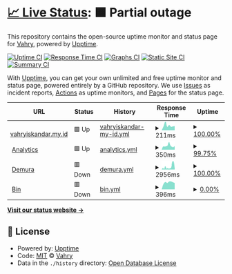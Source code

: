 # [📈 Live Status](https://uptime.vahryiskandar.my.id): <!--live status--> **🟧 Partial outage**

This repository contains the open-source uptime monitor and status page for [Vahry](https://uptime.vahryiskandar.my.id), powered by [Upptime](https://github.com/upptime/upptime).

[![Uptime CI](https://github.com/DemuraAIdev/upmtimes/workflows/Uptime%20CI/badge.svg)](https://github.com/DemuraAIdev/upmtimes/actions?query=workflow%3A%22Uptime+CI%22)
[![Response Time CI](https://github.com/DemuraAIdev/upmtimes/workflows/Response%20Time%20CI/badge.svg)](https://github.com/DemuraAIdev/upmtimes/actions?query=workflow%3A%22Response+Time+CI%22)
[![Graphs CI](https://github.com/DemuraAIdev/upmtimes/workflows/Graphs%20CI/badge.svg)](https://github.com/DemuraAIdev/upmtimes/actions?query=workflow%3A%22Graphs+CI%22)
[![Static Site CI](https://github.com/DemuraAIdev/upmtimes/workflows/Static%20Site%20CI/badge.svg)](https://github.com/DemuraAIdev/upmtimes/actions?query=workflow%3A%22Static+Site+CI%22)
[![Summary CI](https://github.com/DemuraAIdev/upmtimes/workflows/Summary%20CI/badge.svg)](https://github.com/DemuraAIdev/upmtimes/actions?query=workflow%3A%22Summary+CI%22)

With [Upptime](https://upptime.js.org), you can get your own unlimited and free uptime monitor and status page, powered entirely by a GitHub repository. We use [Issues](https://github.com/DemuraAIdev/upmtimes/issues) as incident reports, [Actions](https://github.com/DemuraAIdev/upmtimes/actions) as uptime monitors, and [Pages](https://uptime.vahryiskandar.my.id) for the status page.

<!--start: status pages-->
<!-- This summary is generated by Upptime (https://github.com/upptime/upptime) -->
<!-- Do not edit this manually, your changes will be overwritten -->
<!-- prettier-ignore -->
| URL | Status | History | Response Time | Uptime |
| --- | ------ | ------- | ------------- | ------ |
| <img alt="" src="https://icons.duckduckgo.com/ip3/vahryiskandar.my.id.ico" height="13"> [vahryiskandar.my.id](https://vahryiskandar.my.id/) | 🟩 Up | [vahryiskandar-my-id.yml](https://github.com/DemuraAIdev/upmtimes/commits/HEAD/history/vahryiskandar-my-id.yml) | <details><summary><img alt="Response time graph" src="./graphs/vahryiskandar-my-id/response-time-week.png" height="20"> 211ms</summary><br><a href="https://uptime.vahryiskandar.my.id/history/vahryiskandar-my-id"><img alt="Response time 311" src="https://img.shields.io/endpoint?url=https%3A%2F%2Fraw.githubusercontent.com%2FDemuraAIdev%2Fupmtimes%2FHEAD%2Fapi%2Fvahryiskandar-my-id%2Fresponse-time.json"></a><br><a href="https://uptime.vahryiskandar.my.id/history/vahryiskandar-my-id"><img alt="24-hour response time 189" src="https://img.shields.io/endpoint?url=https%3A%2F%2Fraw.githubusercontent.com%2FDemuraAIdev%2Fupmtimes%2FHEAD%2Fapi%2Fvahryiskandar-my-id%2Fresponse-time-day.json"></a><br><a href="https://uptime.vahryiskandar.my.id/history/vahryiskandar-my-id"><img alt="7-day response time 211" src="https://img.shields.io/endpoint?url=https%3A%2F%2Fraw.githubusercontent.com%2FDemuraAIdev%2Fupmtimes%2FHEAD%2Fapi%2Fvahryiskandar-my-id%2Fresponse-time-week.json"></a><br><a href="https://uptime.vahryiskandar.my.id/history/vahryiskandar-my-id"><img alt="30-day response time 418" src="https://img.shields.io/endpoint?url=https%3A%2F%2Fraw.githubusercontent.com%2FDemuraAIdev%2Fupmtimes%2FHEAD%2Fapi%2Fvahryiskandar-my-id%2Fresponse-time-month.json"></a><br><a href="https://uptime.vahryiskandar.my.id/history/vahryiskandar-my-id"><img alt="1-year response time 311" src="https://img.shields.io/endpoint?url=https%3A%2F%2Fraw.githubusercontent.com%2FDemuraAIdev%2Fupmtimes%2FHEAD%2Fapi%2Fvahryiskandar-my-id%2Fresponse-time-year.json"></a></details> | <details><summary><a href="https://uptime.vahryiskandar.my.id/history/vahryiskandar-my-id">100.00%</a></summary><a href="https://uptime.vahryiskandar.my.id/history/vahryiskandar-my-id"><img alt="All-time uptime 100.00%" src="https://img.shields.io/endpoint?url=https%3A%2F%2Fraw.githubusercontent.com%2FDemuraAIdev%2Fupmtimes%2FHEAD%2Fapi%2Fvahryiskandar-my-id%2Fuptime.json"></a><br><a href="https://uptime.vahryiskandar.my.id/history/vahryiskandar-my-id"><img alt="24-hour uptime 100.00%" src="https://img.shields.io/endpoint?url=https%3A%2F%2Fraw.githubusercontent.com%2FDemuraAIdev%2Fupmtimes%2FHEAD%2Fapi%2Fvahryiskandar-my-id%2Fuptime-day.json"></a><br><a href="https://uptime.vahryiskandar.my.id/history/vahryiskandar-my-id"><img alt="7-day uptime 100.00%" src="https://img.shields.io/endpoint?url=https%3A%2F%2Fraw.githubusercontent.com%2FDemuraAIdev%2Fupmtimes%2FHEAD%2Fapi%2Fvahryiskandar-my-id%2Fuptime-week.json"></a><br><a href="https://uptime.vahryiskandar.my.id/history/vahryiskandar-my-id"><img alt="30-day uptime 100.00%" src="https://img.shields.io/endpoint?url=https%3A%2F%2Fraw.githubusercontent.com%2FDemuraAIdev%2Fupmtimes%2FHEAD%2Fapi%2Fvahryiskandar-my-id%2Fuptime-month.json"></a><br><a href="https://uptime.vahryiskandar.my.id/history/vahryiskandar-my-id"><img alt="1-year uptime 100.00%" src="https://img.shields.io/endpoint?url=https%3A%2F%2Fraw.githubusercontent.com%2FDemuraAIdev%2Fupmtimes%2FHEAD%2Fapi%2Fvahryiskandar-my-id%2Fuptime-year.json"></a></details>
| <img alt="" src="https://icons.duckduckgo.com/ip3/umami.vahryiskandar.my.id.ico" height="13"> [Analytics](http://umami.vahryiskandar.my.id/) | 🟩 Up | [analytics.yml](https://github.com/DemuraAIdev/upmtimes/commits/HEAD/history/analytics.yml) | <details><summary><img alt="Response time graph" src="./graphs/analytics/response-time-week.png" height="20"> 350ms</summary><br><a href="https://uptime.vahryiskandar.my.id/history/analytics"><img alt="Response time 475" src="https://img.shields.io/endpoint?url=https%3A%2F%2Fraw.githubusercontent.com%2FDemuraAIdev%2Fupmtimes%2FHEAD%2Fapi%2Fanalytics%2Fresponse-time.json"></a><br><a href="https://uptime.vahryiskandar.my.id/history/analytics"><img alt="24-hour response time 323" src="https://img.shields.io/endpoint?url=https%3A%2F%2Fraw.githubusercontent.com%2FDemuraAIdev%2Fupmtimes%2FHEAD%2Fapi%2Fanalytics%2Fresponse-time-day.json"></a><br><a href="https://uptime.vahryiskandar.my.id/history/analytics"><img alt="7-day response time 350" src="https://img.shields.io/endpoint?url=https%3A%2F%2Fraw.githubusercontent.com%2FDemuraAIdev%2Fupmtimes%2FHEAD%2Fapi%2Fanalytics%2Fresponse-time-week.json"></a><br><a href="https://uptime.vahryiskandar.my.id/history/analytics"><img alt="30-day response time 550" src="https://img.shields.io/endpoint?url=https%3A%2F%2Fraw.githubusercontent.com%2FDemuraAIdev%2Fupmtimes%2FHEAD%2Fapi%2Fanalytics%2Fresponse-time-month.json"></a><br><a href="https://uptime.vahryiskandar.my.id/history/analytics"><img alt="1-year response time 475" src="https://img.shields.io/endpoint?url=https%3A%2F%2Fraw.githubusercontent.com%2FDemuraAIdev%2Fupmtimes%2FHEAD%2Fapi%2Fanalytics%2Fresponse-time-year.json"></a></details> | <details><summary><a href="https://uptime.vahryiskandar.my.id/history/analytics">99.75%</a></summary><a href="https://uptime.vahryiskandar.my.id/history/analytics"><img alt="All-time uptime 99.98%" src="https://img.shields.io/endpoint?url=https%3A%2F%2Fraw.githubusercontent.com%2FDemuraAIdev%2Fupmtimes%2FHEAD%2Fapi%2Fanalytics%2Fuptime.json"></a><br><a href="https://uptime.vahryiskandar.my.id/history/analytics"><img alt="24-hour uptime 100.00%" src="https://img.shields.io/endpoint?url=https%3A%2F%2Fraw.githubusercontent.com%2FDemuraAIdev%2Fupmtimes%2FHEAD%2Fapi%2Fanalytics%2Fuptime-day.json"></a><br><a href="https://uptime.vahryiskandar.my.id/history/analytics"><img alt="7-day uptime 99.75%" src="https://img.shields.io/endpoint?url=https%3A%2F%2Fraw.githubusercontent.com%2FDemuraAIdev%2Fupmtimes%2FHEAD%2Fapi%2Fanalytics%2Fuptime-week.json"></a><br><a href="https://uptime.vahryiskandar.my.id/history/analytics"><img alt="30-day uptime 99.94%" src="https://img.shields.io/endpoint?url=https%3A%2F%2Fraw.githubusercontent.com%2FDemuraAIdev%2Fupmtimes%2FHEAD%2Fapi%2Fanalytics%2Fuptime-month.json"></a><br><a href="https://uptime.vahryiskandar.my.id/history/analytics"><img alt="1-year uptime 99.98%" src="https://img.shields.io/endpoint?url=https%3A%2F%2Fraw.githubusercontent.com%2FDemuraAIdev%2Fupmtimes%2FHEAD%2Fapi%2Fanalytics%2Fuptime-year.json"></a></details>
| <img alt="" src="https://icons.duckduckgo.com/ip3/demura.vahryiskandar.my.id.ico" height="13"> [Demura](http://demura.vahryiskandar.my.id/) | 🟥 Down | [demura.yml](https://github.com/DemuraAIdev/upmtimes/commits/HEAD/history/demura.yml) | <details><summary><img alt="Response time graph" src="./graphs/demura/response-time-week.png" height="20"> 2956ms</summary><br><a href="https://uptime.vahryiskandar.my.id/history/demura"><img alt="Response time 1760" src="https://img.shields.io/endpoint?url=https%3A%2F%2Fraw.githubusercontent.com%2FDemuraAIdev%2Fupmtimes%2FHEAD%2Fapi%2Fdemura%2Fresponse-time.json"></a><br><a href="https://uptime.vahryiskandar.my.id/history/demura"><img alt="24-hour response time 12390" src="https://img.shields.io/endpoint?url=https%3A%2F%2Fraw.githubusercontent.com%2FDemuraAIdev%2Fupmtimes%2FHEAD%2Fapi%2Fdemura%2Fresponse-time-day.json"></a><br><a href="https://uptime.vahryiskandar.my.id/history/demura"><img alt="7-day response time 2956" src="https://img.shields.io/endpoint?url=https%3A%2F%2Fraw.githubusercontent.com%2FDemuraAIdev%2Fupmtimes%2FHEAD%2Fapi%2Fdemura%2Fresponse-time-week.json"></a><br><a href="https://uptime.vahryiskandar.my.id/history/demura"><img alt="30-day response time 1297" src="https://img.shields.io/endpoint?url=https%3A%2F%2Fraw.githubusercontent.com%2FDemuraAIdev%2Fupmtimes%2FHEAD%2Fapi%2Fdemura%2Fresponse-time-month.json"></a><br><a href="https://uptime.vahryiskandar.my.id/history/demura"><img alt="1-year response time 1760" src="https://img.shields.io/endpoint?url=https%3A%2F%2Fraw.githubusercontent.com%2FDemuraAIdev%2Fupmtimes%2FHEAD%2Fapi%2Fdemura%2Fresponse-time-year.json"></a></details> | <details><summary><a href="https://uptime.vahryiskandar.my.id/history/demura">100.00%</a></summary><a href="https://uptime.vahryiskandar.my.id/history/demura"><img alt="All-time uptime 99.71%" src="https://img.shields.io/endpoint?url=https%3A%2F%2Fraw.githubusercontent.com%2FDemuraAIdev%2Fupmtimes%2FHEAD%2Fapi%2Fdemura%2Fuptime.json"></a><br><a href="https://uptime.vahryiskandar.my.id/history/demura"><img alt="24-hour uptime 99.99%" src="https://img.shields.io/endpoint?url=https%3A%2F%2Fraw.githubusercontent.com%2FDemuraAIdev%2Fupmtimes%2FHEAD%2Fapi%2Fdemura%2Fuptime-day.json"></a><br><a href="https://uptime.vahryiskandar.my.id/history/demura"><img alt="7-day uptime 100.00%" src="https://img.shields.io/endpoint?url=https%3A%2F%2Fraw.githubusercontent.com%2FDemuraAIdev%2Fupmtimes%2FHEAD%2Fapi%2Fdemura%2Fuptime-week.json"></a><br><a href="https://uptime.vahryiskandar.my.id/history/demura"><img alt="30-day uptime 100.00%" src="https://img.shields.io/endpoint?url=https%3A%2F%2Fraw.githubusercontent.com%2FDemuraAIdev%2Fupmtimes%2FHEAD%2Fapi%2Fdemura%2Fuptime-month.json"></a><br><a href="https://uptime.vahryiskandar.my.id/history/demura"><img alt="1-year uptime 99.71%" src="https://img.shields.io/endpoint?url=https%3A%2F%2Fraw.githubusercontent.com%2FDemuraAIdev%2Fupmtimes%2FHEAD%2Fapi%2Fdemura%2Fuptime-year.json"></a></details>
| <img alt="" src="https://icons.duckduckgo.com/ip3/bin.vahryiskandar.my.id.ico" height="13"> [Bin](http://bin.vahryiskandar.my.id/) | 🟥 Down | [bin.yml](https://github.com/DemuraAIdev/upmtimes/commits/HEAD/history/bin.yml) | <details><summary><img alt="Response time graph" src="./graphs/bin/response-time-week.png" height="20"> 396ms</summary><br><a href="https://uptime.vahryiskandar.my.id/history/bin"><img alt="Response time 387" src="https://img.shields.io/endpoint?url=https%3A%2F%2Fraw.githubusercontent.com%2FDemuraAIdev%2Fupmtimes%2FHEAD%2Fapi%2Fbin%2Fresponse-time.json"></a><br><a href="https://uptime.vahryiskandar.my.id/history/bin"><img alt="24-hour response time 365" src="https://img.shields.io/endpoint?url=https%3A%2F%2Fraw.githubusercontent.com%2FDemuraAIdev%2Fupmtimes%2FHEAD%2Fapi%2Fbin%2Fresponse-time-day.json"></a><br><a href="https://uptime.vahryiskandar.my.id/history/bin"><img alt="7-day response time 396" src="https://img.shields.io/endpoint?url=https%3A%2F%2Fraw.githubusercontent.com%2FDemuraAIdev%2Fupmtimes%2FHEAD%2Fapi%2Fbin%2Fresponse-time-week.json"></a><br><a href="https://uptime.vahryiskandar.my.id/history/bin"><img alt="30-day response time 399" src="https://img.shields.io/endpoint?url=https%3A%2F%2Fraw.githubusercontent.com%2FDemuraAIdev%2Fupmtimes%2FHEAD%2Fapi%2Fbin%2Fresponse-time-month.json"></a><br><a href="https://uptime.vahryiskandar.my.id/history/bin"><img alt="1-year response time 387" src="https://img.shields.io/endpoint?url=https%3A%2F%2Fraw.githubusercontent.com%2FDemuraAIdev%2Fupmtimes%2FHEAD%2Fapi%2Fbin%2Fresponse-time-year.json"></a></details> | <details><summary><a href="https://uptime.vahryiskandar.my.id/history/bin">0.00%</a></summary><a href="https://uptime.vahryiskandar.my.id/history/bin"><img alt="All-time uptime 5.43%" src="https://img.shields.io/endpoint?url=https%3A%2F%2Fraw.githubusercontent.com%2FDemuraAIdev%2Fupmtimes%2FHEAD%2Fapi%2Fbin%2Fuptime.json"></a><br><a href="https://uptime.vahryiskandar.my.id/history/bin"><img alt="24-hour uptime 0.00%" src="https://img.shields.io/endpoint?url=https%3A%2F%2Fraw.githubusercontent.com%2FDemuraAIdev%2Fupmtimes%2FHEAD%2Fapi%2Fbin%2Fuptime-day.json"></a><br><a href="https://uptime.vahryiskandar.my.id/history/bin"><img alt="7-day uptime 0.00%" src="https://img.shields.io/endpoint?url=https%3A%2F%2Fraw.githubusercontent.com%2FDemuraAIdev%2Fupmtimes%2FHEAD%2Fapi%2Fbin%2Fuptime-week.json"></a><br><a href="https://uptime.vahryiskandar.my.id/history/bin"><img alt="30-day uptime 1.38%" src="https://img.shields.io/endpoint?url=https%3A%2F%2Fraw.githubusercontent.com%2FDemuraAIdev%2Fupmtimes%2FHEAD%2Fapi%2Fbin%2Fuptime-month.json"></a><br><a href="https://uptime.vahryiskandar.my.id/history/bin"><img alt="1-year uptime 5.43%" src="https://img.shields.io/endpoint?url=https%3A%2F%2Fraw.githubusercontent.com%2FDemuraAIdev%2Fupmtimes%2FHEAD%2Fapi%2Fbin%2Fuptime-year.json"></a></details>

<!--end: status pages-->

[**Visit our status website →**](https://uptime.vahryiskandar.my.id)

## 📄 License

- Powered by: [Upptime](https://github.com/upptime/upptime)
- Code: [MIT](./LICENSE) © [Vahry](https://uptime.vahryiskandar.my.id)
- Data in the `./history` directory: [Open Database License](https://opendatacommons.org/licenses/odbl/1-0/)
